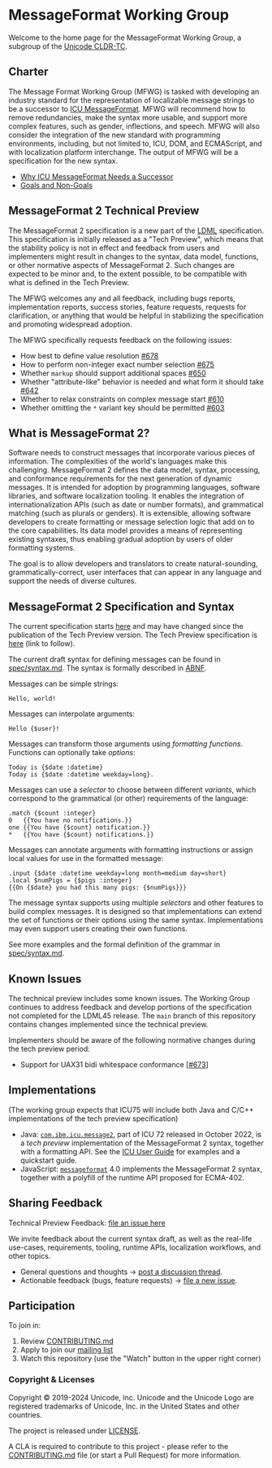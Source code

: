 # MessageFormat Working Group

Welcome to the home page for the MessageFormat Working Group, a subgroup of the [Unicode CLDR-TC](https://cldr.unicode.org).

## Charter

The Message Format Working Group (MFWG) is tasked with developing an industry standard for the representation of localizable message strings to be a successor to [ICU MessageFormat](https://unicode-org.github.io/icu/userguide/format_parse/messages/). MFWG will recommend how to remove redundancies, make the syntax more usable, and support more complex features, such as gender, inflections, and speech. MFWG will also consider the integration of the new standard with programming environments, including, but not limited to, ICU, DOM, and ECMAScript, and with localization platform interchange. The output of MFWG will be a specification for the new syntax.

- [Why ICU MessageFormat Needs a Successor](docs/why_mf_next.md)
- [Goals and Non-Goals](docs/goals.md)

## MessageFormat 2 Technical Preview

The MessageFormat 2 specification is a new part of
the [LDML](https://www.unicode.org/reports/tr35/) specification.
This specification is initially released as a "Tech Preview", 
which means that the stability policy is not in effect and feedback from
users and implementers might result in changes to the syntax, data model,
functions, or other normative aspects of MessageFormat 2.
Such changes are expected to be minor and, to the extent possible,
to be compatible with what is defined in the Tech Preview.

The MFWG welcomes any and all feedback, including bugs reports, implementation
reports, success stories, feature requests, requests for clarification, 
or anything that would be helpful in stabilizing the specification and
promoting widespread adoption.

The MFWG specifically requests feedback on the following issues:
- How best to define value resolution [#678](https://github.com/unicode-org/message-format-wg/issues/678)
- How to perform non-integer exact number selection [#675](https://github.com/unicode-org/message-format-wg/issues/675)
- Whether `markup` should support additional spaces [#650](https://github.com/unicode-org/message-format-wg/issues/650)
- Whether "attribute-like" behavior is needed and what form it should take [#642](https://github.com/unicode-org/message-format-wg/issues/642)
- Whether to relax constraints on complex message start [#610](https://github.com/unicode-org/message-format-wg/issues/610)
- Whether omitting the `*` variant key should be permitted [#603](https://github.com/unicode-org/message-format-wg/issues/603)

## What is MessageFormat 2?

Software needs to construct messages that incorporate various pieces of information. 
The complexities of the world's languages make this challenging.
MessageFormat 2 defines the data model, syntax, processing, and conformance requirements 
for the next generation of dynamic messages. 
It is intended for adoption by programming languages, software libraries, and software localization tooling.
It enables the integration of internationalization APIs (such as date or number formats),
and grammatical matching (such as plurals or genders). 
It is extensible, allowing software developers to create formatting
or message selection logic that add on to the core capabilities.
Its data model provides a means of representing existing syntaxes,
thus enabling gradual adoption by users of older formatting systems.

The goal is to allow developers and translators to create natural-sounding, grammatically-correct,
user interfaces that can appear in any language and support the needs of diverse cultures.

## MessageFormat 2 Specification and Syntax

The current specification starts [here](spec/README.md) and may have changed since the publication
of the Tech Preview version.
The Tech Preview specification is [here](tr35-messageformat.md) (link to follow).

The current draft syntax for defining messages can be found in [spec/syntax.md](./spec/syntax.md).
The syntax is formally described in [ABNF](spec/message.abnf).

Messages can be simple strings:

    Hello, world!

Messages can interpolate arguments:

    Hello {$user}!

Messages can transform those arguments using _formatting functions_.
Functions can optionally take _options_:

    Today is {$date :datetime}
    Today is {$date :datetime weekday=long}.

Messages can use a _selector_ to choose between different _variants_,
which correspond to the grammatical (or other) requirements of the language:

    .match {$count :integer}
    0   {{You have no notifications.}}
    one {{You have {$count} notification.}}
    *   {{You have {$count} notifications.}}

Messages can annotate arguments with formatting instructions
or assign local values for use in the formatted message:

    .input {$date :datetime weekday=long month=medium day=short}
    .local $numPigs = {$pigs :integer}
    {{On {$date} you had this many pigs: {$numPigs}}}

The message syntax supports using multiple _selectors_ and other features
to build complex messages.
It is designed so that implementations can extend the set of functions or their options
using the same syntax. 
Implementations may even support users creating their own functions.

See more examples and the formal definition of the grammar in [spec/syntax.md](./spec/syntax.md).

## Known Issues

The technical preview includes some known issues.
The Working Group continues to address feedback
and develop portions of the specification not completed for the LDML45 release.
The `main` branch of this repository contains changes implemented since the technical preview.

Implementers should be aware of the following normative changes during the tech preview period:
- Support for UAX31 bidi whitespace conformance \[[#673](https://github.com/unicode-org/message-format-wg/pulls/673)\]

## Implementations

(The working group expects that ICU75 will include both Java and C/C++ implementations of the tech preview specification)

- Java: [`com.ibm.icu.message2`](https://unicode-org.github.io/icu-docs/apidoc/dev/icu4j/index.html?com/ibm/icu/message2/package-summary.html), part of ICU 72 released in October 2022, is a _tech preview_ implementation of the MessageFormat 2 syntax, together with a formatting API. See the [ICU User Guide](https://unicode-org.github.io/icu/userguide/format_parse/messages/mf2.html) for examples and a quickstart guide.
- JavaScript: [`messageformat`](https://github.com/messageformat/messageformat/tree/master/packages/mf2-messageformat) 4.0 implements the MessageFormat 2 syntax, together with a polyfill of the runtime API proposed for ECMA-402.

## Sharing Feedback

Technical Preview Feedback: [file an issue here](https://github.com/unicode-org/message-format-wg/issues/new?labels=Preview-Feedback&projects=&template=tech-preview-feedback.md&title=%5BFEEDBACK%5D+)

We invite feedback about the current syntax draft, as well as the real-life use-cases, requirements, tooling, runtime APIs, localization workflows, and other topics.

- General questions and thoughts → [post a discussion thread](https://github.com/unicode-org/message-format-wg/discussions).
- Actionable feedback (bugs, feature requests) → [file a new issue](https://github.com/unicode-org/message-format-wg/issues).

## Participation

To join in:

1. Review [CONTRIBUTING.md](./CONTRIBUTING.md)
2. Apply to join our [mailing list](https://groups.google.com/a/chromium.org/forum/#!forum/message-format-wg)
3. Watch this repository (use the "Watch" button in the upper right corner)

### Copyright & Licenses

Copyright © 2019-2024 Unicode, Inc. Unicode and the Unicode Logo are registered trademarks of Unicode, Inc. in the United States and other countries.

The project is released under [LICENSE](./LICENSE).

A CLA is required to contribute to this project - please refer to the [CONTRIBUTING.md](./CONTRIBUTING.md) file (or start a Pull Request) for more information.
